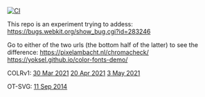 [![CI](https://github.com/HinTak/webkitgtk-mod-CI/actions/workflows/ci.yml/badge.svg)](https://github.com/HinTak/webkitgtk-mod-CI/actions/workflows/ci.yml)

This repo is an experiment trying to addess:
https://bugs.webkit.org/show_bug.cgi?id=283246

Go to either of the two urls (the bottom half of the latter) to see the difference:
https://pixelambacht.nl/chromacheck/
https://yoksel.github.io/color-fonts-demo/


COLRv1:
[30 Mar 2021](https://lists.webkit.org/pipermail/webkit-dev/2021-March/031765.html)
[20 Apr 2021](https://lists.webkit.org/pipermail/webkit-dev/2021-April/031789.html)
[3 May 2021](https://lists.webkit.org/pipermail/webkit-dev/2021-May/031839.html)

OT-SVG:
[11 Sep 2014](https://lists.webkit.org/pipermail/webkit-dev/2014-September/026848.html)
